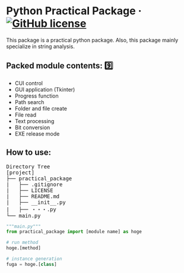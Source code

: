 # Python Practical Package &middot; [![GitHub license](https://img.shields.io/badge/license-MIT-blue.svg)](https://github.com/pgming-life/pgming_package/blob/main/LICENSE)

This package is a practical python package.
Also, this package mainly specialize in string analysis.

## Packed module contents: :nine:

* CUI control
* GUI application (Tkinter)
* Progress function
* Path search
* Folder and file create
* File read
* Text processing
* Bit conversion
* EXE release mode

## How to use:

<pre>
Directory Tree
[project]
├── practical_package
|   ├── .gitignore
|   ├── LICENSE
|   ├── README.md
|   ├── __init__.py
|   ├── ・・・.py
└── main.py
</pre>

```python
"""main.py"""
from practical_package import [module name] as hoge

# run method
hoge.[method]

# instance generation
fuga = hoge.[class]
```
